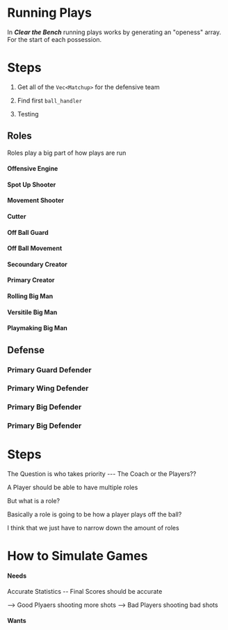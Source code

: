 # Running Plays 

In ***Clear the Bench*** running plays works by generating an "openess" array. For the start of each possession.

# Steps
1. Get all of the `Vec<Matchup>` for the defensive team

2. Find first `ball_handler`

3. Testing



## Roles 
Roles play a big part of how plays are run 

#### Offensive Engine

#### Spot Up Shooter 

#### Movement Shooter 

#### Cutter 

#### Off Ball Guard 

#### Off Ball Movement

#### Secoundary Creator

#### Primary Creator


#### Rolling Big Man 
#### Versitile Big Man
#### Playmaking Big Man

## Defense

### Primary Guard Defender 

### Primary Wing Defender 

### Primary Big Defender 

### Primary Big Defender 


# Steps
The Question is who takes priority --- The Coach or the Players??

A Player should be able to have multiple roles 

But what is a role?

Basically a role is going to be how a player plays off the ball?

I think that we just have to narrow down the amount of roles 

# How to Simulate Games

#### Needs
Accurate Statistics -- Final Scores should be accurate 

--> Good Plyaers shooting more shots 
--> Bad Players shooting bad shots

#### Wants 
